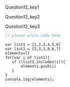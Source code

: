 Question12_key1


Question12_key2


Question12_key3


```javascript
// please write code here
```

```solution
var list1 = [1,2,3,4,5,6]
var list2 = [2,3,1,0,6,7]
elements=[]
for(var i of list1){
   if (!list2.includes(i)){
       elements.push(i)
   }
}
console.log(elements);
```